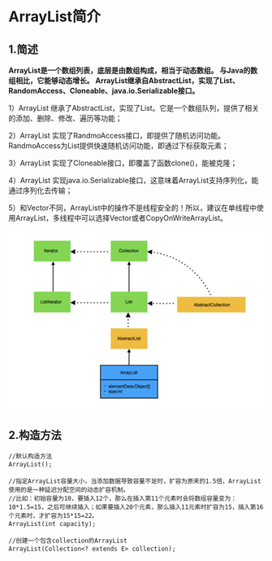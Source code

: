 ArrayList简介
======================

1.简述
----------------------

**ArrayList是一个数组列表，底层是由数组构成，相当于动态数组。 与Java的数组相比，它能够动态增长。 
ArrayList继承自AbstractList，实现了List、RandomAccess、Cloneable、java.io.Serializable接口。**

1）ArrayList 继承了AbstractList，实现了List。它是一个数组队列，提供了相关的添加、删除、修改、遍历等功能；

2）ArrayList 实现了RandmoAccess接口，即提供了随机访问功能。RandmoAccess为List提供快速随机访问功能，即通过下标获取元素； 

3）ArrayList 实现了Cloneable接口，即覆盖了函数clone()，能被克隆；

4）ArrayList 实现java.io.Serializable接口，这意味着ArrayList支持序列化，能通过序列化去传输；

5）和Vector不同，ArrayList中的操作不是线程安全的！所以，建议在单线程中使用ArrayList，多线程中可以选择Vector或者CopyOnWriteArrayList。

![image](https://github.com/fengmuhai/JavaRepository/blob/master/datastructure/collection/images/arraylist.png)


2.构造方法
----------------------
```
//默认构造方法
ArrayList();

//指定ArrayList容量大小，当添加数据导致容量不足时，扩容为原来的1.5倍，ArrayList使用的是一种延迟分配空间的动态扩容机制。
//比如：初始容量为10，要插入12个，那么在插入第11个元素时会将数组容量变为：10*1.5=15，之后可继续插入；如果要插入20个元素，那么插入11元素时扩容为15，插入第16个元素时，才扩容为15*15=22。
ArrayList(int capacity);

//创建一个包含collection的ArrayList
ArrayList(Collection<? extends E> collection);
```
